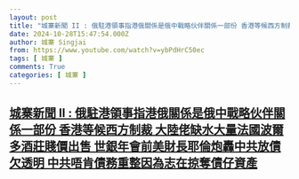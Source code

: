 ```yaml
---
layout: post
title: "城寨新聞 II : 俄駐港領事指港俄關係是俄中戰略伙伴關係一部份 香港等候西方制裁 大陸佬缺水大量法國波爾多酒莊賤價出售 世銀年會前美財長耶倫炮轟中共放債欠透明 中共唔肯債務重整因為志在掠奪債仔資產"
date: 2024-10-28T15:47:54.000Z
author: 城寨 Singjai
from: https://www.youtube.com/watch?v=ybPdHrC50ec
tags: [ 城寨 ]
comments: True
categories: [ 城寨 ]
---
```

<!--1730130474000-->
[城寨新聞 II : 俄駐港領事指港俄關係是俄中戰略伙伴關係一部份 香港等候西方制裁 大陸佬缺水大量法國波爾多酒莊賤價出售 世銀年會前美財長耶倫炮轟中共放債欠透明 中共唔肯債務重整因為志在掠奪債仔資產](https://www.youtube.com/watch?v=ybPdHrC50ec)
------

<div>

</div>
